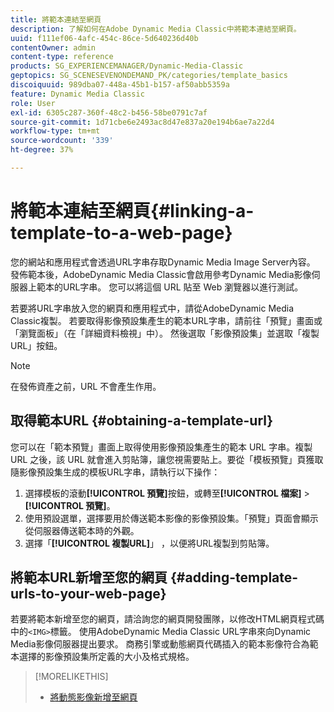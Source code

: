 ```yaml
---
title: 將範本連結至網頁
description: 了解如何在Adobe Dynamic Media Classic中將範本連結至網頁。
uuid: f111ef06-4afc-454c-86ce-5d640236d40b
contentOwner: admin
content-type: reference
products: SG_EXPERIENCEMANAGER/Dynamic-Media-Classic
geptopics: SG_SCENESEVENONDEMAND_PK/categories/template_basics
discoiquuid: 989dba07-448a-45b1-b157-af50abb5359a
feature: Dynamic Media Classic
role: User
exl-id: 6305c287-360f-48c2-b456-58be0791c7af
source-git-commit: 1d71cbe6e2493ac8d47e837a20e194b6ae7a22d4
workflow-type: tm+mt
source-wordcount: '339'
ht-degree: 37%

---
```


# 將範本連結至網頁{#linking-a-template-to-a-web-page}

您的網站和應用程式會透過URL字串存取Dynamic Media Image Server內容。 發佈範本後，AdobeDynamic Media Classic會啟用參考Dynamic Media影像伺服器上範本的URL字串。 您可以將這個 URL 貼至 Web 瀏覽器以進行測試。

若要將URL字串放入您的網頁和應用程式中，請從AdobeDynamic Media Classic複製。 若要取得影像預設集產生的範本URL字串，請前往「預覽」畫面或「瀏覽面板」（在「詳細資料檢視」中）。 然後選取「影像預設集」並選取「複製 URL」按鈕。

>[!NOTE]
>
>在發佈資產之前，URL 不會產生作用。

## 取得範本URL {#obtaining-a-template-url}

您可以在「範本預覽」畫面上取得使用影像預設集產生的範本 URL 字串。複製 URL 之後，該 URL 就會進入剪貼簿，讓您視需要貼上。要從「模板預覽」頁獲取隨影像預設集生成的模板URL字串，請執行以下操作：

1. 選擇模板的滾動&#x200B;**[!UICONTROL 預覽]**&#x200B;按鈕，或轉至&#x200B;**[!UICONTROL 檔案]** > **[!UICONTROL 預覽]**。
1. 使用預設選單，選擇要用於傳送範本影像的影像預設集。「預覽」頁面會顯示從伺服器傳送範本時的外觀。
1. 選擇「**[!UICONTROL 複製URL]**」 ，以便將URL複製到剪貼簿。

## 將範本URL新增至您的網頁 {#adding-template-urls-to-your-web-page}

若要將範本新增至您的網頁，請洽詢您的網頁開發團隊，以修改HTML網頁程式碼中的`<IMG>`標籤。 使用AdobeDynamic Media Classic URL字串來向Dynamic Media影像伺服器提出要求。 商務引擎或動態網頁代碼插入的範本影像符合為範本選擇的影像預設集所定義的大小及格式規格。

>[!MORELIKETHIS]
>
>* [將動態影像新增至網頁](linking-urls-web-application.md#adding_dynamic_images_to_your_web_page)

